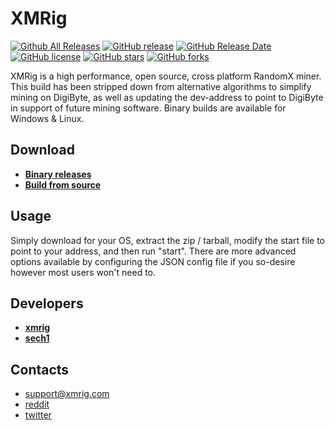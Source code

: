 # XMRig

[![Github All Releases](https://img.shields.io/github/downloads/ChillingSilence/xmrig/total.svg)](https://github.com/ChillingSilence/xmrig/releases)
[![GitHub release](https://img.shields.io/github/release/ChillingSilence/xmrig/all.svg)](https://github.com/ChillingSilence/xmrig/releases)
[![GitHub Release Date](https://img.shields.io/github/release-date/ChillingSilence/xmrig.svg)](https://github.com/ChillingSilence/xmrig/releases)
[![GitHub license](https://img.shields.io/github/license/ChillingSilence/xmrig.svg)](https://github.com/ChillingSilence/xmrig/blob/master/LICENSE)
[![GitHub stars](https://img.shields.io/github/stars/ChillingSilence/xmrig.svg)](https://github.com/ChillingSilence/xmrig/stargazers)
[![GitHub forks](https://img.shields.io/github/forks/ChillingSilence/xmrig.svg)](https://github.com/ChillingSilence/xmrig/network)

XMRig is a high performance, open source, cross platform RandomX miner. This build has been stripped down from alternative algorithms to simplify mining on DigiByte, as well as updating the dev-address to point to DigiByte in support of future mining software. Binary builds are available for Windows & Linux.

## Download
* **[Binary releases](https://github.com/ChillingSilence/xmrig/releases)**
* **[Build from source](https://xmrig.com/docs/miner/build)**

## Usage
Simply download for your OS, extract the zip / tarball, modify the start file to point to your address, and then run "start".
There are more advanced options available by configuring the JSON config file if you so-desire however most users won't need to.

## Developers
* **[xmrig](https://github.com/xmrig)**
* **[sech1](https://github.com/SChernykh)**

## Contacts
* support@xmrig.com
* [reddit](https://www.reddit.com/user/XMRig/)
* [twitter](https://twitter.com/xmrig_dev)

